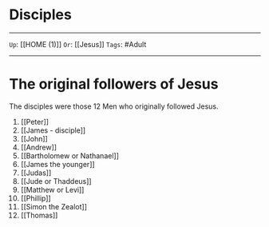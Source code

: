# Disciples

---

`Up`: [[HOME (1)]] `Or`: [[Jesus]] `Tags`: #Adult

---

# The original followers of Jesus

The disciples were those 12 Men who originally followed Jesus.

1. [[Peter]]
2. [[James - disciple]]
3. [[John]]
4. [[Andrew]]
5. [[Bartholomew or Nathanael]]
6. [[James the younger]]
7. [[Judas]]
8. [[Jude or Thaddeus]]
9. [[Matthew or Levi]]
10. [[Phillip]]
11. [[Simon the Zealot]]
12. [[Thomas]]